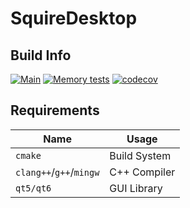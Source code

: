 # SquireDesktop
## Build Info
[![Main](https://github.com/MonarchDevelopment/SquireDesktop/actions/workflows/main.yml/badge.svg)](https://github.com/MonarchDevelopment/SquireDesktop/actions/workflows/main.yml)
[![Memory tests](https://github.com/MonarchDevelopment/SquireDesktop/actions/workflows/memtests.yml/badge.svg)](https://github.com/MonarchDevelopment/SquireDesktop/actions/workflows/memtests.yml)
[![codecov](https://codecov.io/gh/MonarchDevelopment/SquireDesktop/branch/main/graph/badge.svg?token=JCS3Y40XYR)](https://codecov.io/gh/MonarchDevelopment/SquireDesktop)

## Requirements
| Name | Usage |
|---|---|
| `cmake` | Build System |
| `clang++`/`g++`/`mingw` | C++ Compiler |
| `qt5/qt6` | GUI Library |

